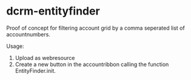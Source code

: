 dcrm-entityfinder
=================

Proof of concept for filtering account grid by a comma seperated list of accountnumbers. 

Usage:
1. Upload as webresource
2. Create a new button in the accountribbon calling the function EntityFinder.init.
